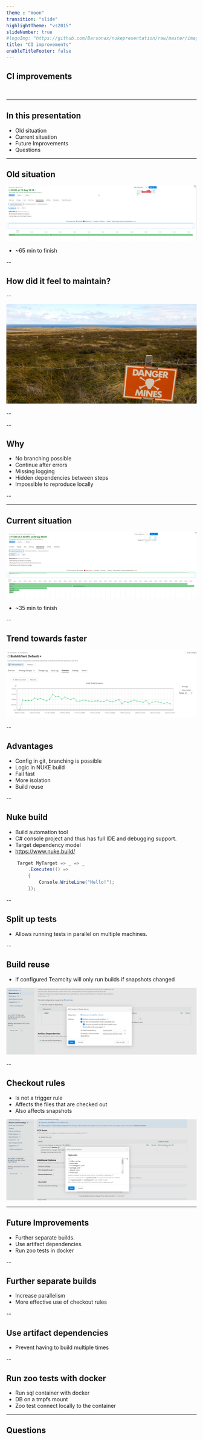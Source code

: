 ```yaml
---
theme : "moon"
transition: "slide"
highlightTheme: "vs2015"
slideNumber: true
#logoImg: "https://github.com/Barsonax/nukepresentation/raw/master/images/nukeIcon.png"
title: "CI improvements"
enableTitleFooter: false
---
```


## CI improvements

<a>
    <img style="border: unset; box-shadow: unset" data-src="https://github.com/Barsonax/nukepresentation/raw/master/images/nukeIcon.png">
</a>

---

## In this presentation

- Old situation
- Current situation
- Future Improvements
- Questions

---

## Old situation

![old situation](https://github.com/Barsonax/CI-Improvements/raw/master/images/old_situation.png)

- ~65 min to finish

--

## How did it feel to maintain?

--

![minefield](https://github.com/Barsonax/CI-Improvements/raw/master/images/minefield.jpg)

--

<!-- .slide: data-background="https://github.com/Barsonax/CI-Improvements/raw/master/images/minefield2.gif" -->

--

## Why

- No branching possible
- Continue after errors
- Missing logging
- Hidden dependencies between steps
- Impossible to reproduce locally

--

<!-- .slide: data-background="https://github.com/Barsonax/CI-Improvements/raw/master/images/atomicbomb.gif" -->

---

## Current situation

![new situation](https://github.com/Barsonax/CI-Improvements/raw/master/images/new_situation.png)

- ~35 min to finish

--

## Trend towards faster

![trend](https://github.com/Barsonax/CI-Improvements/raw/master/images/BuildDurationTrend.png)

--

## Advantages

- Config in git, branching is possible
- Logic in NUKE build
- Fail fast
- More isolation
- Build reuse

--

## Nuke build

- Build automation tool
- C# console project and thus has full IDE and debugging support.
- Target dependency model
- <https://www.nuke.build/>

```csharp
    Target MyTarget => _ => _
        .Executes(() =>
        {
            Console.WriteLine("Hello!");
        });
```

--

## Split up tests

- Allows running tests in parallel on multiple machines.

--

## Build reuse

- If configured Teamcity will only run builds if snapshots changed

![reusebuilds](https://github.com/Barsonax/CI-Improvements/raw/master/images/ReuseBuilds.png)

--

## Checkout rules

- Is not a trigger rule
- Affects the files that are checked out
- Also affects snapshots

![reusebuilds](https://github.com/Barsonax/CI-Improvements/raw/master/images/CheckkoutRules.png)

---

## Future Improvements

- Further separate builds.
- Use artifact dependencies.
- Run zoo tests in docker

--

## Further separate builds

- Increase parallelism
- More effective use of checkout rules

--

## Use artifact dependencies

- Prevent having to build multiple times

--

## Run zoo tests with docker

- Run sql container with docker
- DB on a tmpfs mount
- Zoo test connect locally to the container

---

## Questions
